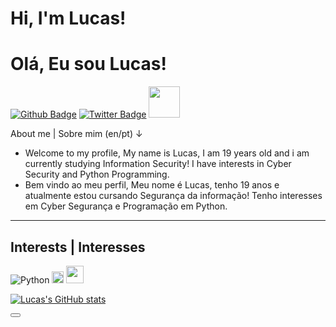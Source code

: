 # Hi, I'm Lucas! 
# Olá, Eu sou Lucas!

[![Github Badge](https://img.shields.io/badge/-Github-000?style=flat-square&logo=Github&logoColor=white&link=https://github.com/uKyrius)](https://github.com/uKyrius)
[![Twitter Badge](https://img.shields.io/badge/-Twitter-1ca0f1?style=flat-square&labelColor=1ca0f1&logo=twitter&logoColor=white&link=https://twitter.com/uKyrius)](https://twitter.com/uKyrius)
<img src="https://user-images.githubusercontent.com/88332280/127907173-1910abcf-be05-418c-b2e8-ae3ab11fa7ea.gif" width="50">

About me | Sobre mim (en/pt)
↓
- Welcome to my profile,
My name is Lucas, I am 19 years old and i am currently studying Information Security!
I have interests in Cyber Security and Python Programming. 
- Bem vindo ao meu perfil,
Meu nome é Lucas, tenho 19 anos e atualmente estou cursando Segurança da informação!
Tenho interesses em Cyber Segurança e Programação em Python. 
- - - -
## Interests | Interesses
![Python](https://img.shields.io/badge/Python-FFD43B?style=for-the-badge&logo=python&logoColor=darkgreen)
<img src="https://giffiles.alphacoders.com/119/119813.gif" width="19">
<img src="https://cdn-icons-png.flaticon.com/512/1691/1691685.png" width="28">

[![Lucas's GitHub stats](https://github-readme-stats.vercel.app/api?username=lucassuppi)](https://github.com/anuraghazra/github-readme-stats) 

<button name="button"></button>
